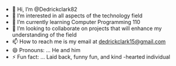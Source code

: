- 👋 Hi, I’m @Dedrickclark82
- 👀 I’m interested in all aspects of the technology field
- 🌱 I’m currently learning Computer Programming 110
- 💞️ I’m looking to collaborate on projects that will enhance my understanding of the field
- 📫 How to reach me is my email at dedrickclark15@gmail.com 
- 😄 Pronouns: ... He and him
- ⚡ Fun fact: ... Laid back, funny fun, and kind -hearted individual

<!---
Dedrickclark82/Dedrickclark82 is a ✨ special ✨ repository because its `README.md` (this file) appears on your GitHub profile.
You can click the Preview link to take a look at your changes.
--->
  
